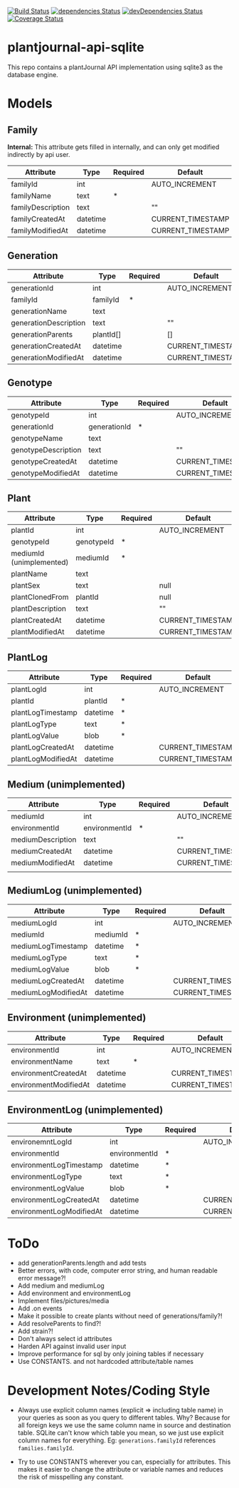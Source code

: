 [![Build Status](https://travis-ci.org/Nostradamos/plantjournal-api-sqlite.svg?branch=master)](https://travis-ci.org/Nostradamos/plantjournal-api-sqlite)
[![dependencies Status](https://david-dm.org/Nostradamos/plantjournal/status.svg)](https://david-dm.org/Nostradamos/plantjournal) [![devDependencies Status](https://david-dm.org/Nostradamos/plantjournal-api-sqlite/dev-status.svg)](https://david-dm.org/Nostradamos/plantjournal?type=dev)
[![Coverage Status](https://coveralls.io/repos/github/Nostradamos/plantjournal-api-sqlite/badge.svg?branch=master)](https://coveralls.io/github/Nostradamos/plantjournal-api-sqlite?branch=master)

plantjournal-api-sqlite
=======================

This repo contains a plantJournal API implementation using sqlite3 as the database engine.

Models
======

## Family

**Internal:** This attribute gets filled in internally, and can only get modified indirectly by api user.

|     Attribute     |   Type   | Required |      Default      | Internal | Description |
| ----------------- | -------- | -------- | ----------------- | -------- | ----------- |
| familyId          | int      |          | AUTO_INCREMENT    | *        |             |
| familyName        | text     | *        |                   |          |             |
| familyDescription | text     |          | ""                |          |             |
| familyCreatedAt   | datetime |          | CURRENT_TIMESTAMP | *        |             |
| familyModifiedAt  | datetime |          | CURRENT_TIMESTAMP | *        |             |

## Generation

|       Attribute       |   Type    | Required |      Default      | Internal | Description |
| --------------------- | --------- | -------- | ----------------- | -------- | ----------- |
| generationId          | int       |          | AUTO_INCREMENT    | *        |             |
| familyId              | familyId  | *        |                   |          |             |
| generationName        | text      |          |                   |          |             |
| generationDescription | text      |          | ""                |          |             |
| generationParents     | plantId[] |          | []                |          |             |
| generationCreatedAt   | datetime  |          | CURRENT_TIMESTAMP | *        |             |
| generationModifiedAt  | datetime  |          | CURRENT_TIMESTAMP | *        |             |

## Genotype

|      Attribute      |     Type     | Required |      Default      | Internal | Description |
| ------------------- | ------------ | -------- | ----------------- | -------- | ----------- |
| genotypeId          | int          |          | AUTO_INCREMENT    | *        |             |
| generationId        | generationId | *        |                   |          |             |
| genotypeName        | text         |          |                   |          |             |
| genotypeDescription | text         |          | ""                |          |             |
| genotypeCreatedAt   | datetime     |          | CURRENT_TIMESTAMP | *        |             |
| genotypeModifiedAt  | datetime     |          | CURRENT_TIMESTAMP | *        |             |

## Plant

|        Attribute         |    Type    | Required |      Default      | Internal | Description |
| ------------------------ | ---------- | -------- | ----------------- | -------- | ----------- |
| plantId                  | int        |          | AUTO_INCREMENT    | *        |             |
| genotypeId               | genotypeId | *        |                   |          |             |
| mediumId (unimplemented) | mediumId   | *        |                   |          |             |
| plantName                | text       |          |                   |          |             |
| plantSex                 | text       |          | null              |          |             |
| plantClonedFrom          | plantId    |          | null              |          |             |
| plantDescription         | text       |          | ""                |          |             |
| plantCreatedAt           | datetime   |          | CURRENT_TIMESTAMP | *        |             |
| plantModifiedAt          | datetime   |          | CURRENT_TIMESTAMP | *        |             |

## PlantLog

|     Attribute      |   Type   | Required |      Default      | Internal | Description |
| ------------------ | -------- | -------- | ----------------- | -------- | ----------- |
| plantLogId         | int      |          | AUTO_INCREMENT    | *        |             |
| plantId            | plantId  | *        |                   |          |             |
| plantLogTimestamp  | datetime | *        |                   |          |             |
| plantLogType       | text     | *        |                   |          |             |
| plantLogValue      | blob     | *        |                   |          |             |
| plantLogCreatedAt  | datetime |          | CURRENT_TIMESTAMP | *        |             |
| plantLogModifiedAt | datetime |          | CURRENT_TIMESTAMP | *        |             |

## Medium (unimplemented)

|     Attribute     |     Type      | Required |      Default      | Internal | Description |
| ----------------- | ------------- | -------- | ----------------- | -------- | ----------- |
| mediumId          | int           |          | AUTO_INCREMENT    | *        |             |
| environmentId     | environmentId | *        |                   |          |             |
| mediumDescription | text          |          | ""                |          |             |
| mediumCreatedAt   | datetime      |          | CURRENT_TIMESTAMP | *        |             |
| mediumModifiedAt  | datetime      |          | CURRENT_TIMESTAMP | *        |             |
|                   |               |          |                   |          |             |


## MediumLog (unimplemented)
|      Attribute      |   Type   | Required |      Default      | Internal | Description |
| ------------------- | -------- | -------- | ----------------- | -------- | ----------- |
| mediumLogId         | int      |          | AUTO_INCREMENT    | *        |             |
| mediumId            | mediumId | *        |                   |          |             |
| mediumLogTimestamp  | datetime | *        |                   |          |             |
| mediumLogType       | text     | *        |                   |          |             |
| mediumLogValue      | blob     | *        |                   |          |             |
| mediumLogCreatedAt  | datetime |          | CURRENT_TIMESTAMP | *        |             |
| mediumLogModifiedAt | datetime |          | CURRENT_TIMESTAMP | *        |             |



## Environment (unimplemented)

|       Attribute       |   Type   | Required |      Default      | Internal | Description |
| --------------------- | -------- | -------- | ----------------- | -------- | ----------- |
| environmentId         | int      |          | AUTO_INCREMENT    | *        |             |
| environmentName       | text     | *        |                   |          |             |
| environmentCreatedAt  | datetime |          | CURRENT_TIMESTAMP | *        |             |
| environmentModifiedAt | datetime |          | CURRENT_TIMESTAMP | *        |             |

## EnvironmentLog (unimplemented)

|        Attribute         |     Type      | Required |      Default      | Internal | Description |
| ------------------------ | ------------- | -------- | ----------------- | -------- | ----------- |
| environemntLogId         | int           |          | AUTO_INCREMENT    | *        |             |
| environmentId            | environmentId | *        |                   |          |             |
| environmentLogTimestamp  | datetime      | *        |                   |          |             |
| environmentLogType       | text          | *        |                   |          |             |
| environmentLogValue      | blob          | *        |                   |          |             |
| environmentLogCreatedAt  | datetime      |          | CURRENT_TIMESTAMP | *        |             |
| environmentLogModifiedAt | datetime      |          | CURRENT_TIMESTAMP | *        |             |


ToDo
=====
* add generationParents.length and add tests
* Better errors, with code, computer error string, and human readable error message?!
* Add medium and mediumLog
* Add environment and environmentLog
* Implement files/pictures/media
* Add .on events
* Make it possible to create plants without need of generations/family?!
* Add resolveParents to find?!
* Add strain?!
* Don't always select id attributes
* Harden API against invalid user input
* Improve performance for sql by only joining tables if necessary
* Use CONSTANTS. and not hardcoded attribute/table names

Development Notes/Coding Style
==============================

* Always use explicit column names (explicit => including table name) in your queries as soon as you query to different tables. Why? Because for all foreign keys we use the same column name in source and destination table. SQLite can't know which table you mean, so we just use explicit column names for everything. Eg: `generations.familyId` references `families.familyId`.

* Try to use CONSTANTS wherever you can, especially for attributes. This makes it easier to change the attribute or variable names and reduces the risk of misspelling any constant.
